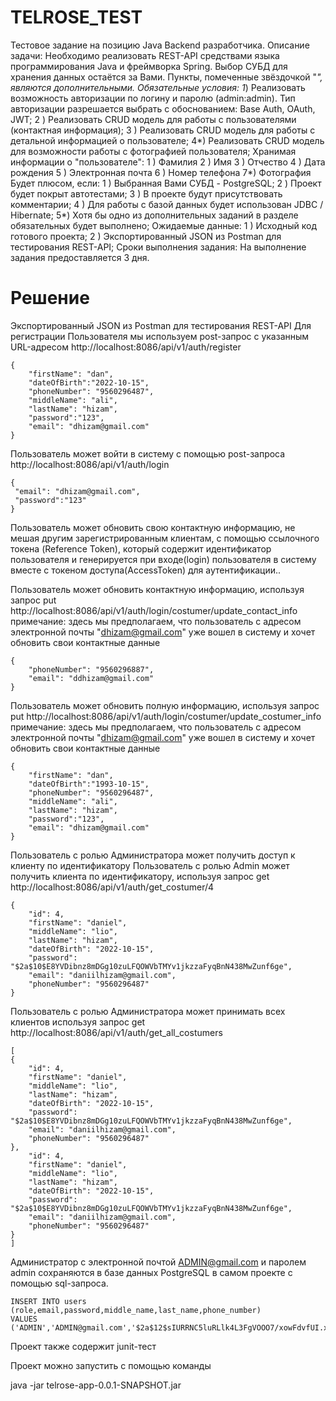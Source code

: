 # TELROSE_TEST
Тестовое задание на позицию Java Backend разработчика.
Описание задачи:
Необходимо реализовать REST-API средствами языка программирования Java и
фреймворка Spring.
Выбор СУБД для хранения данных остаётся за Вами.
Пункты, помеченные звёздочкой &quot;*&quot;, являются дополнительными.
Обязательные условия:
1*) Реализовать возможность авторизации по логину и паролю (admin:admin). Тип
авторизации разрешается выбрать с обоснованием: Base Auth, OAuth, JWT;
2 ) Реализовать CRUD модель для работы с пользователями (контактная
информация);
3 ) Реализовать CRUD модель для работы с детальной информацией о
пользователе;
4*) Реализовать CRUD модель для возможности работы с фотографией
пользователя;
Хранимая информации о &quot;пользователе&quot;:
1 ) Фамилия
2 ) Имя
3 ) Отчество
4 ) Дата рождения
5 ) Электронная почта
6 ) Номер телефона
7*) Фотография
Будет плюсом, если:
1 ) Выбранная Вами СУБД - PostgreSQL;
2 ) Проект будет покрыт автотестами;
3 ) В проекте будут присутствовать комментарии;
4 ) Для работы с базой данных будет использован JDBC / Hibernate;
5*) Хотя бы одно из дополнительных заданий в разделе обязательных будет
выполнено;
Ожидаемые данные:
1 ) Исходный код готового проекта;
2 ) Экспортированный JSON из Postman для тестирования REST-API;
Сроки выполнения задания:
На выполнение задания предоставляется 3 дня.





# Решение
Экспортированный JSON из Postman для тестирования REST-API
Для регистрации Пользователя мы используем post-запрос с указанным URL-адресом
http://localhost:8086/api/v1/auth/register 
```
{
    "firstName": "dan",
    "dateOfBirth":"2022-10-15",
    "phoneNumber": "9560296487",
    "middleName": "ali",
    "lastName": "hizam",
    "password":"123",
    "email": "dhizam@gmail.com"
}
```

Пользователь может войти в систему с помощью post-запроса
http://localhost:8086/api/v1/auth/login
```
{
 "email": "dhizam@gmail.com",
 "password":"123"
}

```


Пользователь может обновить свою контактную информацию, не мешая другим зарегистрированным клиентам, с помощью ссылочного токена (Reference Token), который содержит идентификатор пользователя и генерируется при входе(login) пользователя в систему вместе с токеном доступа(AccessToken) для аутентификации..

Пользователь может обновить контактную информацию, используя запрос put 
http://localhost:8086/api/v1/auth/login/costumer/update_contact_info 
примечание: здесь мы предполагаем, что пользователь с адресом электронной почты "dhizam@gmail.com" уже вошел в систему и хочет обновить свои контактные данные
```
{
    "phoneNumber": "9560296887",
    "email": "ddhizam@gmail.com"
}
```

Пользователь может обновить полную информацию, используя запрос put 
http://localhost:8086/api/v1/auth/login/costumer/update_costumer_info 
примечание: здесь мы предполагаем, что пользователь с адресом электронной почты "dhizam@gmail.com" уже вошел в систему и хочет обновить свои контактные данные
```
{
    "firstName": "dan",
    "dateOfBirth":"1993-10-15",
    "phoneNumber": "9560296487",
    "middleName": "ali",
    "lastName": "hizam",
    "password":"123",
    "email": "dhizam@gmail.com"
}
```


Пользователь с ролью Администратора может получить доступ к клиенту по идентификатору
Пользователь с ролью Admin может получить клиента по идентификатору, используя запрос get
http://localhost:8086/api/v1/auth/get_costumer/4
```
{
    "id": 4,
    "firstName": "daniel",
    "middleName": "lio",
    "lastName": "hizam",
    "dateOfBirth": "2022-10-15",
    "password": "$2a$10$E8YVDibnz8mDGg10zuLFQOWVbTMYv1jkzzaFyqBnN438MwZunf6ge",
    "email": "daniilhizam@gmail.com",
    "phoneNumber": "9560296487"
}
```

Пользователь с ролью Администратора может принимать всех клиентов используя запрос get
http://localhost:8086/api/v1/auth/get_all_costumers

```
[
{
    "id": 4,
    "firstName": "daniel",
    "middleName": "lio",
    "lastName": "hizam",
    "dateOfBirth": "2022-10-15",
    "password": "$2a$10$E8YVDibnz8mDGg10zuLFQOWVbTMYv1jkzzaFyqBnN438MwZunf6ge",
    "email": "daniilhizam@gmail.com",
    "phoneNumber": "9560296487"
},
    "id": 4,
    "firstName": "daniel",
    "middleName": "lio",
    "lastName": "hizam",
    "dateOfBirth": "2022-10-15",
    "password": "$2a$10$E8YVDibnz8mDGg10zuLFQOWVbTMYv1jkzzaFyqBnN438MwZunf6ge",
    "email": "daniilhizam@gmail.com",
    "phoneNumber": "9560296487"
}
]
```

Администратор с электронной почтой ADMIN@gmail.com и паролем admin сохраняются в базе данных PostgreSQL в самом проекте с помощью sql-запроса.
```
INSERT INTO users (role,email,password,middle_name,last_name,phone_number)
VALUES ('ADMIN','ADMIN@gmail.com','$2a$12$sIURRNC5luRLlk4L3FgVOOO7/xowFdvfUI.xfYk/sR/W/ovNCIeJa','DANIIL','HIZAM','9500299887');
```

Проект также содержит junit-тест

Проект можно запустить с помощью команды

java -jar telrose-app-0.0.1-SNAPSHOT.jar
